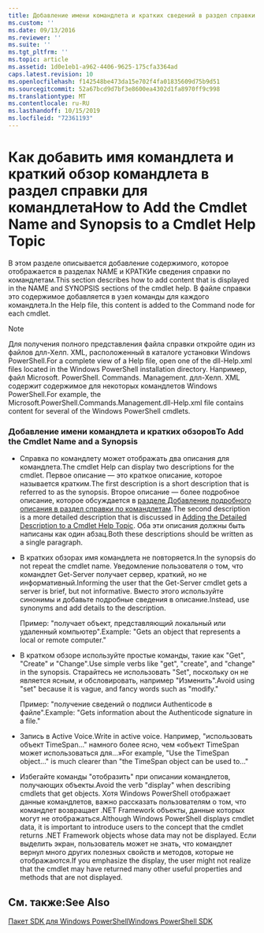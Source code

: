 ```yaml
---
title: Добавление имени командлета и кратких сведений в раздел справки по командлетам | Документация Майкрософт
ms.custom: ''
ms.date: 09/13/2016
ms.reviewer: ''
ms.suite: ''
ms.tgt_pltfrm: ''
ms.topic: article
ms.assetid: 1d0e1eb1-a962-4406-9625-175cfa3364ad
caps.latest.revision: 10
ms.openlocfilehash: f142548be473da15e702f4fa01835609d75b9d51
ms.sourcegitcommit: 52a67bcd9d7bf3e8600ea4302d1fa8970ff9c998
ms.translationtype: MT
ms.contentlocale: ru-RU
ms.lasthandoff: 10/15/2019
ms.locfileid: "72361193"
---
```

# <a name="how-to-add-the-cmdlet-name-and-synopsis-to-a-cmdlet-help-topic"></a><span data-ttu-id="0c4bf-102">Как добавить имя командлета и краткий обзор командлета в раздел справки для командлета</span><span class="sxs-lookup"><span data-stu-id="0c4bf-102">How to Add the Cmdlet Name and Synopsis to a Cmdlet Help Topic</span></span>

<span data-ttu-id="0c4bf-103">В этом разделе описывается добавление содержимого, которое отображается в разделах NAME и КРАТКИе сведения справки по командлетам.</span><span class="sxs-lookup"><span data-stu-id="0c4bf-103">This section describes how to add content that is displayed in the NAME and SYNOPSIS sections of the cmdlet help.</span></span> <span data-ttu-id="0c4bf-104">В файле справки это содержимое добавляется в узел команды для каждого командлета.</span><span class="sxs-lookup"><span data-stu-id="0c4bf-104">In the Help file, this content is added to the Command node for each cmdlet.</span></span>

> [!NOTE]
> <span data-ttu-id="0c4bf-105">Для получения полного представления файла справки откройте один из файлов длл-Хелп. XML, расположенный в каталоге установки Windows PowerShell.</span><span class="sxs-lookup"><span data-stu-id="0c4bf-105">For a complete view of a Help file, open one of the dll-Help.xml files located in the Windows PowerShell installation directory.</span></span> <span data-ttu-id="0c4bf-106">Например, файл Microsoft. PowerShell. Commands. Management. длл-Хелп. XML содержит содержимое для некоторых командлетов Windows PowerShell.</span><span class="sxs-lookup"><span data-stu-id="0c4bf-106">For example, the Microsoft.PowerShell.Commands.Management.dll-Help.xml file contains content for several of the Windows PowerShell cmdlets.</span></span>

### <a name="to-add-the-cmdlet-name-and-a-synopsis"></a><span data-ttu-id="0c4bf-107">Добавление имени командлета и кратких обзоров</span><span class="sxs-lookup"><span data-stu-id="0c4bf-107">To Add the Cmdlet Name and a Synopsis</span></span>

- <span data-ttu-id="0c4bf-108">Справка по командлету может отображать два описания для командлета.</span><span class="sxs-lookup"><span data-stu-id="0c4bf-108">The cmdlet Help can display two descriptions for the cmdlet.</span></span> <span data-ttu-id="0c4bf-109">Первое описание — это краткое описание, которое называется кратким.</span><span class="sxs-lookup"><span data-stu-id="0c4bf-109">The first description is a short description that is referred to as the synopsis.</span></span> <span data-ttu-id="0c4bf-110">Второе описание — более подробное описание, которое обсуждается в [разделе Добавление подробного описания в раздел справки по командлетам](./how-to-add-a-cmdlet-description.md).</span><span class="sxs-lookup"><span data-stu-id="0c4bf-110">The second description is a more detailed description that is discussed in [Adding the Detailed Description to a Cmdlet Help Topic](./how-to-add-a-cmdlet-description.md).</span></span> <span data-ttu-id="0c4bf-111">Оба эти описания должны быть написаны как один абзац.</span><span class="sxs-lookup"><span data-stu-id="0c4bf-111">Both these descriptions should be written as a single paragraph.</span></span>

- <span data-ttu-id="0c4bf-112">В кратких обзорах имя командлета не повторяется.</span><span class="sxs-lookup"><span data-stu-id="0c4bf-112">In the synopsis do not repeat the cmdlet name.</span></span> <span data-ttu-id="0c4bf-113">Уведомление пользователя о том, что командлет Get-Server получает сервер, краткий, но не информативный.</span><span class="sxs-lookup"><span data-stu-id="0c4bf-113">Informing the user that the Get-Server cmdlet gets a server is brief, but not informative.</span></span> <span data-ttu-id="0c4bf-114">Вместо этого используйте синонимы и добавьте подробные сведения в описание.</span><span class="sxs-lookup"><span data-stu-id="0c4bf-114">Instead, use synonyms and add details to the description.</span></span>

  <span data-ttu-id="0c4bf-115">Пример: "получает объект, представляющий локальный или удаленный компьютер".</span><span class="sxs-lookup"><span data-stu-id="0c4bf-115">Example: "Gets an object that represents a local or remote computer."</span></span>

- <span data-ttu-id="0c4bf-116">В кратком обзоре используйте простые команды, такие как "Get", "Create" и "Change".</span><span class="sxs-lookup"><span data-stu-id="0c4bf-116">Use simple verbs like "get", "create", and "change" in the synopsis.</span></span> <span data-ttu-id="0c4bf-117">Старайтесь не использовать "Set", поскольку он не является ясным, и обсловировать, например "Изменить".</span><span class="sxs-lookup"><span data-stu-id="0c4bf-117">Avoid using "set" because it is vague, and fancy words such as "modify."</span></span>

  <span data-ttu-id="0c4bf-118">Пример: "получение сведений о подписи Authenticode в файле".</span><span class="sxs-lookup"><span data-stu-id="0c4bf-118">Example: "Gets information about the Authenticode signature in a file."</span></span>

- <span data-ttu-id="0c4bf-119">Запись в Active Voice.</span><span class="sxs-lookup"><span data-stu-id="0c4bf-119">Write in active voice.</span></span> <span data-ttu-id="0c4bf-120">Например, "использовать объект TimeSpan..." намного более ясно, чем «объект TimeSpan может использоваться для...»</span><span class="sxs-lookup"><span data-stu-id="0c4bf-120">For example, "Use the TimeSpan object..." is much clearer than "the TimeSpan object can be used to..."</span></span>

- <span data-ttu-id="0c4bf-121">Избегайте команды "отобразить" при описании командлетов, получающих объекты.</span><span class="sxs-lookup"><span data-stu-id="0c4bf-121">Avoid the verb "display" when describing cmdlets that get objects.</span></span> <span data-ttu-id="0c4bf-122">Хотя Windows PowerShell отображает данные командлетов, важно рассказать пользователям о том, что командлет возвращает .NET Framework объекты, данные которых могут не отображаться.</span><span class="sxs-lookup"><span data-stu-id="0c4bf-122">Although Windows PowerShell displays cmdlet data, it is important to introduce users to the concept that the cmdlet returns .NET Framework objects whose data may not be displayed.</span></span> <span data-ttu-id="0c4bf-123">Если выделить экран, пользователь может не знать, что командлет вернул много других полезных свойств и методов, которые не отображаются.</span><span class="sxs-lookup"><span data-stu-id="0c4bf-123">If you emphasize the display, the user might not realize that the cmdlet may have returned many other useful properties and methods that are not displayed.</span></span>

## <a name="see-also"></a><span data-ttu-id="0c4bf-124">См. также:</span><span class="sxs-lookup"><span data-stu-id="0c4bf-124">See Also</span></span>

 [<span data-ttu-id="0c4bf-125">Пакет SDK для Windows PowerShell</span><span class="sxs-lookup"><span data-stu-id="0c4bf-125">Windows PowerShell SDK</span></span>](../windows-powershell-reference.md)